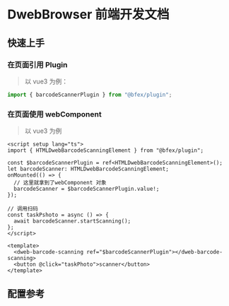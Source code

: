 # DwebBrowser 前端开发文档

## 快速上手

### 在页面引用 Plugin

> 以 vue3 为例：

```typescript
import { barcodeScannerPlugin } from "@bfex/plugin";
```

### 在页面使用 webComponent

> 以 vue3 为例

```vue
<script setup lang="ts">
import { HTMLDwebBarcodeScanningElement } from "@bfex/plugin";

const $barcodeScannerPlugin = ref<HTMLDwebBarcodeScanningElement>();
let barcodeScanner: HTMLDwebBarcodeScanningElement;
onMounted(() => {
  // 这里就拿到了webComponent 对象
  barcodeScanner = $barcodeScannerPlugin.value!;
});

// 调用扫码
const taskPshoto = async () => {
  await barcodeScanner.startScanning();
};
</script>

<template>
  <dweb-barcode-scanning ref="$barcodeScannerPlugin"></dweb-barcode-scanning>
  <button @click="taskPhoto">scanner</button>
</template>
```

## 配置参考
